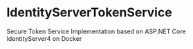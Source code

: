 # IdentityServerTokenService

Secure Token Service Implementation based on ASP.NET Core IdentityServer4 on Docker
